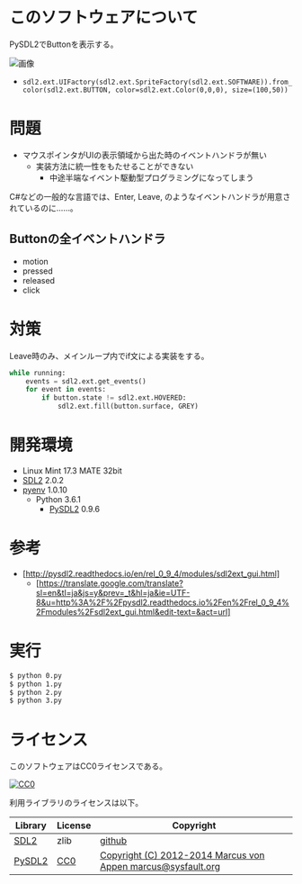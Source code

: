 ﻿# このソフトウェアについて

PySDL2でButtonを表示する。

![画像](https://cdn-ak.f.st-hatena.com/images/fotolife/y/ytyaru/20171121/20171121105606.png)

* `sdl2.ext.UIFactory(sdl2.ext.SpriteFactory(sdl2.ext.SOFTWARE)).from_color(sdl2.ext.BUTTON, color=sdl2.ext.Color(0,0,0), size=(100,50))`

# 問題

* マウスポインタがUIの表示領域から出た時のイベントハンドラが無い
    * 実装方法に統一性をもたせることができない
        * 中途半端なイベント駆動型プログラミングになってしまう

C#などの一般的な言語では、Enter, Leave, のようなイベントハンドラが用意されているのに……。

## Buttonの全イベントハンドラ

* motion
* pressed
* released
* click

# 対策

Leave時のみ、メインループ内でif文による実装をする。

```python
while running:
    events = sdl2.ext.get_events()
    for event in events:
        if button.state != sdl2.ext.HOVERED:
            sdl2.ext.fill(button.surface, GREY)
```

# 開発環境

* Linux Mint 17.3 MATE 32bit
* [SDL2](http://ytyaru.hatenablog.com/entry/2018/12/09/000000) 2.0.2
* [pyenv](https://github.com/pylangstudy/201705/blob/master/27/Python%E5%AD%A6%E7%BF%92%E7%92%B0%E5%A2%83%E3%82%92%E7%94%A8%E6%84%8F%E3%81%99%E3%82%8B.md) 1.0.10
    * Python 3.6.1
        * [PySDL2](http://ytyaru.hatenablog.com/entry/2018/12/10/000000) 0.9.6
        
# 参考

* [http://pysdl2.readthedocs.io/en/rel_0_9_4/modules/sdl2ext_gui.html]
    * [https://translate.google.com/translate?sl=en&tl=ja&js=y&prev=_t&hl=ja&ie=UTF-8&u=http%3A%2F%2Fpysdl2.readthedocs.io%2Fen%2Frel_0_9_4%2Fmodules%2Fsdl2ext_gui.html&edit-text=&act=url]
    
# 実行

```sh
$ python 0.py
$ python 1.py
$ python 2.py
$ python 3.py
```

# ライセンス

このソフトウェアはCC0ライセンスである。

[![CC0](http://i.creativecommons.org/p/zero/1.0/88x31.png "CC0")](http://creativecommons.org/publicdomain/zero/1.0/deed.ja)

利用ライブラリのライセンスは以下。

Library|License|Copyright
-------|-------|---------
[SDL2](https://www.libsdl.org/license.php)|zlib|[github](https://github.com/letoram/SDL2/blob/master/debian/copyright)
[PySDL2](https://pysdl2.readthedocs.io/en/rel_0_9_6/)|[CC0](http://pysdl2.readthedocs.io/en/rel_0_9_4/copying.html)|[Copyright (C) 2012-2014 Marcus von Appen  marcus@sysfault.org](http://pysdl2.readthedocs.io/en/rel_0_9_4/copying.html)

